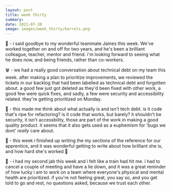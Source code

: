 ```yaml
---
layout: post
title: week thirty
summary:  
date: 2021-07-30
image: images/week_thirty/barrels.png
---
```


👋 - i said goodbye to my wonderful teammate James this week. We've worked together on and off for two years, and he's been a brilliant colleague, teacher, mentor and friend. i'm looking forward to seeing what he does now, and being friends, rather than co-workers.

🗑 - we had a really good conversation about technical debt on my team this week. after making a plan to prioritize improvements, we reviewed the tickets in our backlog that had been labelled as technical debt and forgotten about. a good few just got deleted as they'd been fixed with other work, a good few were quick fixes, and sadly, a few were security and accessibility related. they're getting prioritized on Monday.

💸 - this made me think about what actually is and isn't tech debt. is it code that's ripe for refactoring? is it code that works, but barely? it shouldn't be security, it isn't accessbility, those are part of the work in making a good quality product. it seems that it also gets used as a euphemism for 'bugs we dont' _really_ care about. 

📖 - this week i finished up writing the my sections of the reference for our apprentice, and it was wonderful getting to write about how brilliant she is, and how hard she's worked 💖

💉 - i had my second jab this week and i felt like a train had hit me. i had to cancel a couple of meeting and have a lie down, and it was a great reminder of how lucky i am to work on a team where everyone's physical and mental health are prioritized. if you're not feeling great, you say so, and you get told to go and rest, no questions asked, because we trust each other.
